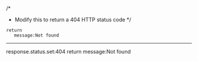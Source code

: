 /*
 * Modify this to return a 404 HTTP status code
 */
```hyperlambda
return
   message:Not found
```
---
response.status.set:404
return
   message:Not found
